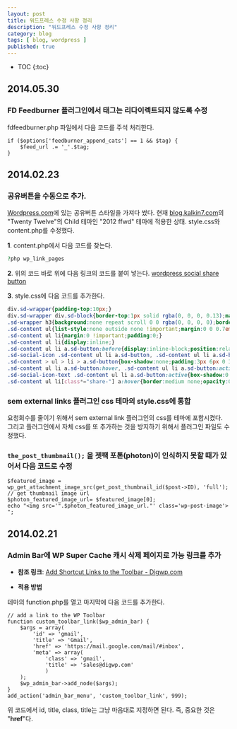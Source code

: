 ```yaml
---
layout: post
title: 워드프레스 수정 사항 정리
description: "워드프레스 수정 사항 정리"
category: blog
tags: [ blog, wordpress ]
published: true
---
```


* TOC
{:toc}

## 2014.05.30

### FD Feedburner 플러그인에서 태그는 리다이렉트되지 않도록 수정

fdfeedburner.php 파일에서 다음 코드를 주석 처리한다.

    if ($options['feedburner_append_cats'] == 1 && $tag) {
        $feed_url .= '_'.$tag;
    }



## 2014.02.23

### 공유버튼을 수동으로 추가.

[Wordpress.com](http://Wordpress.com)에 있는 공유버튼 스타일을 가져다 썼다. 현재 [blog.kalkin7.com](http://blog.kalkin7.com)의 "Twenty Twelve"의 Child 테마인 "2012 ffwd" 테마에 적용한 상태. style.css와 content.php를 수정했다.

**1**\. content.php에서 다음 코드를 찾는다.

~~~ php
?php wp_link_pages
~~~

**2**\. 위의 코드 바로 위에 다음 링크의 코드를 붙여 넣는다. [wordpress social share button](http://pastebin.com/GQf15tVQ)

**3**\. style.css에 다음 코드를 추가한다.

~~~ css
div.sd-wrapper{padding-top:10px;}
div.sd-wrapper div.sd-block{border-top:1px solid rgba(0, 0, 0, 0.13);margin:0;padding:10px 0 5px;width:100% !important;}
.sd-wrapper h3{background:none repeat scroll 0 0 rgba(0, 0, 0, 0);border:medium none;float:left;font-family:나눔고딕,"맑은 고딕",NanumGothic,"Malgun Gothic",Arial,sans-serif;font-size:14px;font-weight:bold;letter-spacing:0;line-height:1;margin:3px 0;padding:0;position:static;text-transform:none;width:15.625%;}
.sd-content ul{list-style:none outside none !important;margin:0 0 0.7em !important;padding:0 !important;}
.sd-content ul li{margin:0 !important;padding:0;}
.sd-content ul li{display:inline;}
.sd-content ul li a.sd-button:before{display:inline-block;position:relative;text-align:center;top:-2px;vertical-align:top;}
.sd-social-icon .sd-content ul li a.sd-button, .sd-content ul li a.sd-button, .sd-content ul li.advanced a.share-more, .sd-wrapper .sd-content ul li a.sd-button{background:none repeat scroll 0 0 #F8F8F8;border:1px solid #CCCCCC;border-radius:3px;box-shadow:0 1px 0 rgba(0, 0, 0, 0.08);color:#777777 !important;display:inline-block;font-family:나눔고딕,"맑은 고딕",NanumGothic,"Malgun Gothic","Open Sans",sans-serif;font-size:13px;font-weight:normal;line-height:1;margin:0 5px 5px 0;padding:4px 5px 4px 5px;text-decoration:none !important;text-shadow:none;}
.sd-content > ul > li > a.sd-button{box-shadow:none;padding:3px 6px 0 3px;vertical-align:top;}
.sd-content ul li a.sd-button:hover, .sd-content ul li a.sd-button:active, .sd-content ul li a.sd-button:hover, .sd-content ul li a.sd-button:active, .sd-content > ul > li > a.sd-button:hover, .sd-content > ul > li > a.sd-button:active, .sd-content > ul > li .digg_button > a:hover{background:none repeat scroll 0 0 #FAFAFA;border:1px solid #888888 !important;color:#555555;}
.sd-social-icon-text .sd-content ul li a.sd-button:active{box-shadow:0 1px 0 rgba(0, 0, 0, 0.16) inset;}
.sd-content ul li[class*="share-"] a:hover{border:medium none;opacity:0.6;}
~~~


### sem external links 플러그인 css 테마의 style.css에 통합

요청회수를 줄이기 위해서 sem external link 플러그인의 css를 테마에 포함시켰다. 그리고 플러그인에서 자체 css를 또 추가하는 것을 방지하기 위해서 플러그인 파일도 수정했다.



### `the_post_thumbnail();` 을 젯팩 포톤(photon)이 인식하지 못할 때가 있어서 다음 코드로 수정
    $featured_image = wp_get_attachment_image_src(get_post_thumbnail_id($post->ID), 'full'); // get thumbnail image url
    $photon_featured_image_url= $featured_image[0];
    echo "<img src='".$photon_featured_image_url."' class='wp-post-image'> ";




## 2014.02.21

### Admin Bar에 WP Super Cache 캐시 삭제 페이지로 가능 링크를 추가

- **참조 링크**: [Add Shortcut Links to the Toolbar - Digwp.com](http://digwp.com/2012/06/shortcut-links-toolbar/ "Add Shortcut Links to the Toolbar - Digwp.com")

- **적용 방법**

테마의 function.php를 열고 마지막에 다음 코드를 추가한다.

	// add a link to the WP Toolbar
	function custom_toolbar_link($wp_admin_bar) {
		$args = array(
			'id' => 'gmail',
			'title' => 'Gmail', 
			'href' => 'https://mail.google.com/mail/#inbox', 
			'meta' => array(
				'class' => 'gmail', 
				'title' => 'sales@digwp.com'
				)
		);
		$wp_admin_bar->add_node($args);
	}
	add_action('admin_bar_menu', 'custom_toolbar_link', 999);

위 코드에서 id, title, class, title는 그냥 마음대로 지정하면 된다. 즉, 중요한 것은 "**href**"다.